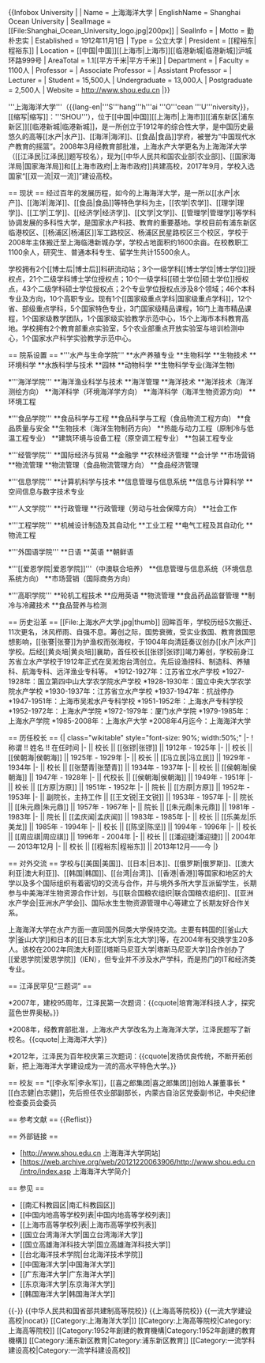 {{Infobox University |
| Name = 上海海洋大学
| EnglishName = Shanghai Ocean University
| SealImage = [[File:Shanghai_Ocean_University_logo.jpg|200px]]
| SealInfo = 
| Motto = 勤朴忠实
| Established = 1912年11月1日
| Type = 公立大学
| President = [[程裕东|程裕东]]
| Location = [[中国|中国]][[上海市|上海市]][[临港新城|临港新城]]沪城环路999号 
| AreaTotal = 1.1[[平方千米|平方千米]]
| Department =
| Faculty = 1100人
| Professor =
| Associate Professor =
| Assistant Professor =
| Lecturer =
| Student = 15,500人
| Undergraduate = 13,000人 
| Postgraduate = 2,500人
| Website = http://www.shou.edu.cn
|}}

'''上海海洋大学'''（{{lang-en|'''S'''hang'''h'''ai '''O'''cean '''U'''niversity}}，[[缩写|缩写]]：'''SHOU'''），位于[[中国|中国]][[上海市|上海市]][[浦东新区|浦东新区]][[临港新城|临港新城]]，是一所创立于1912年的综合性大学，是中国历史最悠久的高等[[水产|水产]]、[[海洋|海洋]]、[[食品|食品]]学府，被誉为“中国现代水产教育的摇篮”。2008年3月经教育部批准，上海水产大学更名为上海海洋大学（[[江泽民|江泽民]]题写校名），现为[[中华人民共和国农业部|农业部]]、[[国家海洋局|国家海洋局]]和[[上海市政府|上海市政府]]共建高校，2017年9月，学校入选国家“[[双一流|双一流]]”建设高校。

== 现状 ==
经过百年的发展历程，如今的上海海洋大学，是一所以[[水产|水产]]、[[海洋|海洋]]、[[食品|食品]]等特色学科为主，[[农学|农学]]、[[理学|理学]]、[[工学|工学]]、[[经济学|经济学]]、[[文学|文学]]、[[管理学|管理学]]等学科协调发展的多科性大学，是国家水产科技、教育的重要基地。学校目前有浦东新区临港校区、[[杨浦区|杨浦区]]军工路校区、杨浦区民星路校区三个校区，学校于2008年主体搬迁至上海临港新城办学，学校占地面积约1600余亩。在校教职工1100余人，研究生、普通本科专生、留学生共计15500余人。

学校拥有2个[[博士后|博士后]]科研流动站；3个一级学科[[博士学位|博士学位]]授权点，21个二级学科博士学位授权点；10个一级学科[[硕士学位|硕士学位]]授权点，43个二级学科硕士学位授权点；2个专业学位授权点涉及8个领域；46个本科专业及方向，10个高职专业。现有1个[[国家级重点学科|国家级重点学科]]，12个省、部级重点学科，5个国家特色专业，3门国家级精品课程，16门上海市精品课程，1个国家级教学团队，1个国家级实验教学示范中心，15个上海市本科教育高地。学校拥有2个教育部重点实验室，5个农业部重点开放实验室与培训检测中心，1个国家水产科学实验教学示范中心。

== 院系设置 ==
*'''水产与生命学院'''
**水产养殖专业
**生物科学
**生物技术
**环境科学
**水族科学与技术
**园林
**动物科学
**生物科学专业(海洋生物)

*'''海洋学院'''
**海洋渔业科学与技术
**海洋管理
**海洋技术
**海洋技术（海洋测绘方向）
**海洋科学（环境海洋学方向）
**海洋科学（海洋生物资源方向）
**环境工程

*'''食品学院'''
**食品科学与工程
**食品科学与工程（食品物流工程方向）
**食品质量与安全
**生物技术（海洋生物制药方向）
**热能与动力工程（原制冷与低温工程专业）
**建筑环境与设备工程（原空调工程专业）
**包装工程专业

*'''经管学院'''
**国际经济与贸易
**金融学
**农林经济管理
**会计学
**市场营销
**物流管理
**物流管理（食品物流管理方向）
**食品经济管理

*'''信息学院'''
**计算机科学与技术
**信息管理与信息系统
**信息与计算科学
**空间信息与数字技术专业

*'''人文学院'''
**行政管理
**行政管理（劳动与社会保障方向）
**社会工作

*'''工程学院'''
**机械设计制造及其自动化
**工业工程
**电气工程及其自动化
**物流工程

*'''外国语学院'''
**日语
**英语
**朝鲜语

*'''[[爱恩学院|爱恩学院]]'''（中澳联合培养）
**信息管理与信息系统（环境信息系统方向）
**市场营销（国际商务方向）

*'''高职学院'''
**轮机工程技术
**应用英语
**物流管理
**食品药品监督管理
**制冷与冷藏技术
**食品营养与检测

== 历史沿革 ==
[[File:上海水产大学.jpg|thumb]]
回眸百年，学校历经5次搬迁、11次更名，沐风栉雨、自强不息。筹创之际，国势衰微，受实业救国、教育救国思想影响，[[张謇|张謇]]为护渔权而张海权，于1904年向清廷奏议创办[[水产|水产]]学校。后经[[黄炎培|黄炎培]]襄助，首任校长[[张镠|张镠]]竭力筹创，学校前身江苏省立水产学校于1912年正式在吴淞炮台湾创立。先后设渔捞科、制造科、养殖科、航海专科、远洋渔业专科等。
*1912-1927年：江苏省立水产学校
*1927-1928年：国立第四中山大学农学院水产学校
*1928-1930年：国立中央大学农学院水产学校
*1930-1937年：江苏省立水产学校 
*1937-1947年：抗战停办 
*1947-1951年：上海市吴淞水产专科学校 
*1951-1952年：上海水产专科学校
*1952-1972年：上海水产学院
*1972-1979年：厦门水产学院 
*1979-1985年：上海水产学院 
*1985-2008年：上海水产大学
*2008年4月迄今：上海海洋大学

== 历任校长 ==
{| class="wikitable" style="font-size: 90%; width:50%;"
|-
! 称谓 !! 姓名 !! 在任时间
|-
|| 校长 || [[张镠|张镠]] || 1912年 - 1925年
|-
|| 校长 || [[侯朝海|侯朝海]] || 1925年 - 1929年 
|-
|| 校长 || [[冯立民|冯立民]] || 1929年 - 1934年
|-
|| 校长 || [[张楚青|张楚青]] || 1934年 - 1937年
|-
|| 校长 || [[侯朝海|侯朝海]] || 1947年 - 1928年 
|-
|| 代校长 || [[侯朝海|侯朝海]] || 1949年 - 1951年 
|-
|| 校长 || [[方原|方原]] || 1951年 - 1952年
|-
|| 院长 || [[方原|方原]] || 1952年 - 1953年
|-
|| 副院长，主持工作 || [[王文锐|王文锐]] || 1953年 - 1957年
|-
|| 院长 || [[朱元鼎|朱元鼎]] || 1957年 - 1967年
|-
|| 院长 || [[朱元鼎|朱元鼎]] || 1981年 - 1983年
|-
||  院长 ||  [[孟庆闻|孟庆闻]] || 1983年 - 1985年
|-
|| 校长 || [[乐美龙|乐美龙]] || 1985年 - 1994年
|-
||  校长 || [[陈坚|陈坚]] || 1994年 - 1996年
|-
|| 校长 || [[周应祺|周应祺]] || 1996年 - 2004年
|-
|| 校长 || [[潘迎捷|潘迎捷]] || 2004年 — 2013年12月
|-
|| 校长 || [[程裕东|程裕东]] || 2013年12月——今
|}

== 对外交流 ==
学校与[[美国|美国]]、[[日本|日本]]、[[俄罗斯|俄罗斯]]、[[澳大利亚|澳大利亚]]、[[韩国|韩国]]、[[台湾|台湾]]、[[香港|香港]]等国家和地区的大学以及多个国际组织有着密切的交流与合作，并与境外多所大学互派留学生，长期参与中美海洋生物资源合作计划，与[[联合国粮农组织|联合国粮农组织]]、[[亚洲水产学会|亚洲水产学会]]、国际水生生物资源管理中心等建立了长期友好合作关系。

上海海洋大学在水产方面一直同国外同类大学保持交流。主要有韩国的[[釜山大学|釜山大学]]和日本的[[日本东北大学|东北大学]]等，在2004年有交换学生20多人。该校在2002年同澳大利亚[[塔斯马尼亚大学|塔斯马尼亚大学]]合作创办了[[爱恩学院|爱恩学院]]（IEN），但专业并不涉及水产学科，而是热门的IT和经济类专业。

== 江泽民罕见“三题词” ==
 	
*2007年，建校95周年，江泽民第一次题词：{{cquote|培育海洋科技人才，探究蓝色世界奥秘。}}
 	
*2008年，经教育部批准，上海水产大学改名为上海海洋大学，江泽民题写了新校名。{{cquote|上海海洋大学}}
 	
*2012年，江泽民为百年校庆第三次题词：{{cquote|发扬优良传统，不断开拓创新，把上海海洋大学建设成为一流的高水平特色大学。}}

== 校友 ==
*[[李永军|李永军]]，[[喜之郎集团|喜之郎集团]]创始人兼董事长
*[[白志健|白志健]]，先后担任农业部副部长，内蒙古自治区党委副书记，中央纪律检查委员会委员

== 参考文献 ==
{{Reflist}}

== 外部链接 ==
* [http://www.shou.edu.cn 上海海洋大学网站]
* [https://web.archive.org/web/20121220063906/http://www.shou.edu.cn/intro/index.asp 上海海洋大学简介]

== 参见 ==
* [[南汇科教园区|南汇科教园区]]
* [[中国内地高等学校列表|中国内地高等学校列表]]
* [[上海市高等学校列表|上海市高等学校列表]]
* [[国立台湾海洋大学|国立台湾海洋大学]]
* [[国立高雄海洋科技大学|国立高雄海洋科技大学]]
* [[台北海洋技术学院|台北海洋技术学院]]
* [[中国海洋大学|中国海洋大学]]
* [[广东海洋大学|广东海洋大学]]
* [[东京海洋大学|东京海洋大学]]
* [[韩国海洋大学|韩国海洋大学]]

{{-}}
{{中华人民共和国省部共建制高等院校}}
{{上海高等院校}}
{{一流大学建设高校|nocat}}
[[Category:上海海洋大学|]]
[[Category:上海高等院校|Category:上海高等院校]]
[[Category:1952年創建的教育機構|Category:1952年創建的教育機構]]
[[Category:浦东新区教育|Category:浦东新区教育]]
[[Category:一流学科建设高校|Category:一流学科建设高校]]